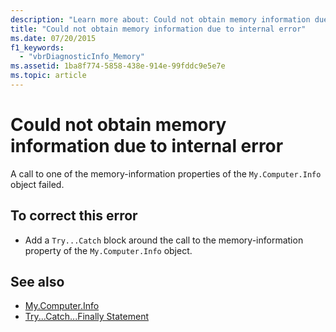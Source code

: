 ```yaml
---
description: "Learn more about: Could not obtain memory information due to internal error"
title: "Could not obtain memory information due to internal error"
ms.date: 07/20/2015
f1_keywords: 
  - "vbrDiagnosticInfo_Memory"
ms.assetid: 1ba8f774-5858-438e-914e-99fddc9e5e7e
ms.topic: article
---
```

# Could not obtain memory information due to internal error

A call to one of the memory-information properties of the `My.Computer.Info` object failed.  
  
## To correct this error  
  
- Add a `Try...Catch` block around the call to the memory-information property of the `My.Computer.Info` object.  
  
## See also

- [My.Computer.Info](xref:Microsoft.VisualBasic.Devices.ComputerInfo)
- [Try...Catch...Finally Statement](../language-reference/statements/try-catch-finally-statement.md)
